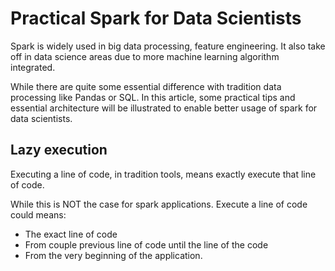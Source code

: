 # Practical Spark for Data Scientists

Spark is widely used in big data processing, feature engineering. 
It also take off in data science areas due to more machine learning algorithm integrated.

While there are quite some essential difference with tradition data processing like Pandas or SQL. 
In this article, some practical tips and essential architecture will be illustrated to enable better usage of spark for data scientists.

## Lazy execution

Executing a line of code, in tradition tools, means exactly execute that line of code.

While this is NOT the case for spark applications. Execute a line of code could means:

* The exact line of code
* From couple previous line of code until the line of the code
* From the very beginning of the application.

